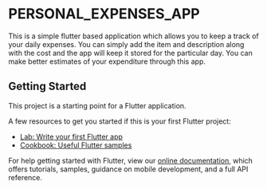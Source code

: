 # PERSONAL_EXPENSES_APP

This is a simple flutter based application which allows you to keep a track of your daily expenses. You can simply add the item and description along with the cost and the app will keep it stored for the particular day. You can make better estimates of your expenditure through this app.

## Getting Started

This project is a starting point for a Flutter application.

A few resources to get you started if this is your first Flutter project:

- [Lab: Write your first Flutter app](https://flutter.dev/docs/get-started/codelab)
- [Cookbook: Useful Flutter samples](https://flutter.dev/docs/cookbook)

For help getting started with Flutter, view our
[online documentation](https://flutter.dev/docs), which offers tutorials,
samples, guidance on mobile development, and a full API reference.
